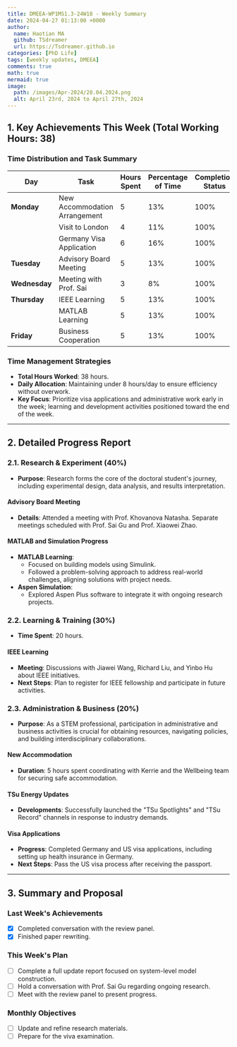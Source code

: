 ```yaml
---
title: DMEEA-WP1MS1.3-24W18 - Weekly Summary
date: 2024-04-27 01:13:00 +0000
author:
  name: Haotian MA
  github: TSdreamer
  url: https://Tsdreamer.github.io
categories: [PhD Life]
tags: [weekly updates, DMEEA]
comments: true
math: true
mermaid: true
image:
  path: /images/Apr-2024/28.04.2024.png
  alt: April 23rd, 2024 to April 27th, 2024
---
```


## 1. Key Achievements This Week (Total Working Hours: 38)

### Time Distribution and Task Summary

| **Day**       | **Task**                     | **Hours Spent** | **Percentage of Time** | **Completion Status** |
|---------------|------------------------------|-----------------|------------------------|-----------------------|
| **Monday**    | New Accommodation Arrangement | 5               | 13%                    | 100%                  |
|               | Visit to London               | 4               | 11%                    | 100%                  |
|               | Germany Visa Application      | 6               | 16%                    | 100%                  |
| **Tuesday**   | Advisory Board Meeting        | 5               | 13%                    | 100%                  |
| **Wednesday** | Meeting with Prof. Sai        | 3               | 8%                     | 100%                  |
| **Thursday**  | IEEE Learning                 | 5               | 13%                    | 100%                  |
|               | MATLAB Learning               | 5               | 13%                    | 100%                  |
| **Friday**    | Business Cooperation          | 5               | 13%                    | 100%                  |

### Time Management Strategies
- **Total Hours Worked**: 38 hours.
- **Daily Allocation**: Maintaining under 8 hours/day to ensure efficiency without overwork.
- **Key Focus**: Prioritize visa applications and administrative work early in the week; learning and development activities positioned toward the end of the week.
  
---

## 2. Detailed Progress Report

### 2.1. Research & Experiment (40%)
- **Purpose**: Research forms the core of the doctoral student's journey, including experimental design, data analysis, and results interpretation.
  
#### Advisory Board Meeting
- **Details**: Attended a meeting with Prof. Khovanova Natasha. Separate meetings scheduled with Prof. Sai Gu and Prof. Xiaowei Zhao.

#### MATLAB and Simulation Progress
- **MATLAB Learning**: 
  - Focused on building models using Simulink.
  - Followed a problem-solving approach to address real-world challenges, aligning solutions with project needs.
- **Aspen Simulation**: 
  - Explored Aspen Plus software to integrate it with ongoing research projects.

### 2.2. Learning & Training (30%)
- **Time Spent**: 20 hours.
  
#### IEEE Learning
- **Meeting**: Discussions with Jiawei Wang, Richard Liu, and Yinbo Hu about IEEE initiatives.
- **Next Steps**: Plan to register for IEEE fellowship and participate in future activities.

### 2.3. Administration & Business (20%)
- **Purpose**: As a STEM professional, participation in administrative and business activities is crucial for obtaining resources, navigating policies, and building interdisciplinary collaborations.

#### New Accommodation
- **Duration**: 5 hours spent coordinating with Kerrie and the Wellbeing team for securing safe accommodation.

#### TSu Energy Updates
- **Developments**: Successfully launched the "TSu Spotlights" and "TSu Record" channels in response to industry demands.

#### Visa Applications
- **Progress**: Completed Germany and US visa applications, including setting up health insurance in Germany.
- **Next Steps**: Pass the US visa process after receiving the passport.

---

## 3. Summary and Proposal

### Last Week's Achievements
- [x] Completed conversation with the review panel.
- [x] Finished paper rewriting.

### This Week's Plan
- [ ] Complete a full update report focused on system-level model construction.
- [ ] Hold a conversation with Prof. Sai Gu regarding ongoing research.
- [ ] Meet with the review panel to present progress.

### Monthly Objectives
- [ ] Update and refine research materials.
- [ ] Prepare for the viva examination.
